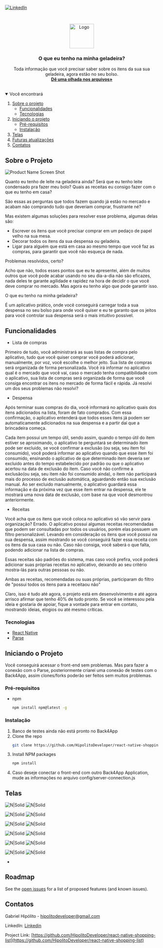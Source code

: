 [![LinkedIn][linkedin-shield]][linkedin-url]
<!-- It's a project focused in help people on their time at market, creating the possibility of make a shopping list as complete as  any other form that the people use in the daily life. This project will give the facility to discover which product they should buy, because this products is running out or reaching in their validity date. To resume, in every buy that you do, the app will keep the information and compare them with the stock of your house and inform you what you have to do at the market, which thing you should buy and which of them should be priority.  -->


<!-- PROJECT LOGO -->
<br />
<p align="center">
  <a href="https://github.com/HipolitoDeveloper/react-native-shopping-liste">
    <img src="images/logo.png" alt="Logo" width="80" height="80">
  </a>

  <h3 align="center">O que eu tenho na minha geladeira?</h3>

  <p align="center">
    Toda informação que você precisar saber sobre os itens da sua sua geladeira, agora estão no seu bolso.
    <br />
    <a href="https://github.com/HipolitoDeveloper/react-native-shopping-list"><strong>Dê uma olhada nos arquivos»</strong></a>
    <br />
    <br />
   <!-- <a href="https://github.com/othneildrew/Best-README-Template">View Demo</a>-->  
  </p>
</p>


<!-- TABLE OF CONTENTS -->
<details open="open">
  <summary>Você encontrará</summary>
  <ol>
    <li>
      <a href="sobre-o-projeto">Sobre o projeto</a>
      <ul>
        <li><a href="#funcionalidades">Funcionalidades</a></li>
        <li><a href="#tecnologias">Tecnologias</a></li>
      </ul>
    </li>
    <li>
      <a href="#iniciando-o-projeto">Iniciando o projeto</a>
      <ul>
        <li><a href="#pré-requisitos">Pré-requisitos</a></li>
        <li><a href="#instalação">Instalação</a></li>
      </ul>
    </li>
    <!-- <li><a href="#usage">Usabilidade</a></li> -->
    <li><a href="#telas">Telas</a></li>
    <li><a href="#roadmap">Futuras atualizações</a></li> 
    <li><a href="#contatos">Contatos</a></li>   
  </ol>
</details>



<!-- ABOUT THE PROJECT -->
## Sobre o Projeto

![Product Name Screen Shot][product-screenshot]

Quanto eu tenho de leite na geladeira ainda? 
Será que eu tenho leite condensado pra fazer meu bolo? 
Quais as receitas eu consigo fazer com o que eu tenho em casa?

São essas as perguntas que todos fazem quando já estão no mercado e acabam não comprando tudo que deveriam comprar, frustrante né?

Mas existem algumas soluções para resolver esse problema, algumas delas são:
* Escrever os itens que você precisar comprar em um pedaço de papel velho na sua mesa.
* Decorar todos os itens da sua despensa ou geladeira. 
* Ligar para alguém que está em casa ao mesmo tempo que você faz as compras, para garantir que você não esqueça de nada.

Problemas resolvidos, certo?

Acho que não, todos esses pontos que eu te apresentei, além de muitos outros que você pode acabar usando no seu dia-a-dia não são eficazes, nada deles te garante agilidade e rapidez na hora de decidir o que você deve comprar no mercado.
Mas agora eu tenho algo que pode garantir isso.

O que eu tenho na minha geladeira?

É um aplicativo prático, onde você conseguirá carregar toda a sua despensa no seu bolso para onde você quiser e eu te garanto que os jeitos para você controlar sua despensa será o mais intuitivo possível.

## Funcionalidades

* Lista de compras

Primeiro de tudo, você administrará as suas listas de compra pelo aplicativo, tudo que você quiser comprar você poderá adicionar, manualmente, por voz, você escolhe o melhor jeito.
Sua lista de compras será organizada de forma personalizada. Você irá informar no aplicativo qual é o mercado que você vai, caso o mercado tenha compatibilidade com o aplicativo, sua lista de compras será organizada de forma que você consiga encontrar os itens no mercado de forma fácil e rápida.
Já resolvi um dos seus problemas não resolvi?

* Despensa

Após terminar suas compras do dia, você informará no aplicativo quais dos itens adicionados na lista, foram de fato comprados. Com essa confirmação, o aplicativo entenderá que todos esses itens já podem ser automaticamente adicionados na sua despensa e a partir daí que a brincadeira começa.

Cada item possui um tempo útil, sendo assim, quando o tempo útil do item estiver se aproximando, o aplicativo te perguntará se determinado item pode ser excluido, se você confirmar a exclusão (ou seja, seu item foi consumido), você poderá informar ao aplicativo quando que esse item foi consumido, ensinando o aplicativo de que determinado item deveria ser excluido antes do tempo estabelecido por padrão ou que o aplicativo acertou na data de exclusão do item.
Caso você não confirme a exclusão(ou seja, seu item não foi consumido ainda), o item não participará mais do processo de exclusão automática, aguardando então sua exclusão manual. Ao ser excluido manualmente, o aplicativo guardará essa informação e da próxima vez que esse item entrar na despensa, ele te mostrará uma nova data de exclusão, com base na que você desmontrou anteriormente.

* Receitas

Você acha que os itens que você coloca no aplicativo só vão servir para organização? Errado.
O aplicativo possui algumas receitas recomendadas que podem ser consultadas por todos os usuários, porém elas possuem um filtro personalizável. Levando em consideração os itens que você possui na sua despensa, assim mostrando se você conseguirá fazer essa receita com os itens da sua casa ou não. Caso não consiga, você saberá o que falta, podendo adicionar na lista de compras.

Essas receitas são padrões do sistema, mas caso você prefira, você poderá adicionar suas próprias receitas no aplicativo, deixando ao seu critério mostra-lás para outras pessoas ou não.

Ambas as receitas, recomendadas ou suas próprias, participaram do filtro de "possui todos os itens para a receitaou não"

Claro, isso é tudo até agora, o projeto está em desenvolvimento e até agora arrisco afirmar que tenho 40% de tudo pronto. Se você se interessou pela ideia e gostaria de apoiar, fique a vontade para entrar em contato, mostrando ideias, elogios ou até mesmo críticas.


### Tecnologias

* [React Native](https://reactnative.dev)
* [Parse](https://parseplatform.org)

<!-- GETTING STARTED -->
## Iniciando o Projeto

Você conseguirá acessar o front-end sem problemas. Mas para fazer a conexão com o Parse, posteriormente criarei uma conexão de testes com o Back4App, assim clones/forks poderão ser feitos sem muitos problemas.

### Pré-requisitos

* npm
  ```sh
  npm install npm@latest -g
  ```

### Instalação

1. Banco de testes ainda não está pronto no Back4App
2. Clone the repo
   ```sh
   git clone https://github.com/HipolitoDeveloper/react-native-shopping-list
   ```
3. Install NPM packages
   ```sh
   npm install
   ```
4. Caso deseje conectar o front-end com outro Back4App Application, mude as informações no arquivo config/server-connection.js

<!-- USAGE EXAMPLES -->
## Telas

![N|Solid][telas_login]      ![N|Solid][telas_cadastro]

![N|Solid][telas_lista_compra]      ![N|Solid][telas_adicionar_item] 

![N|Solid][telas_despensa]    ![N|Solid][telas_notificacoes]

![N|Solid][telas_receitas]      ![N|Solid][telas_receitas_recomendadas]

![N|Solid][telas_receita_listagem]      ![N|Solid][telas_criador_receita_um] 

![N|Solid][telas_criador_receita_dois] ![N|Solid][telas_criador_receita_tres] 

-

<!-- ![N|Solid](https://i.imgur.com/XUZTTsx.png)     ![N|Solid](https://i.imgur.com/MJ2aPtU.png)  -->


<!-- ROADMAP -->
## Roadmap

See the [open issues](https://github.com/othneildrew/Best-README-Template/issues) for a list of proposed features (and known issues).




<!-- CONTACT -->
## Contatos

Gabriel Hipólito - hipolitodeveloper@gmail.com

LinkedIn: [Linkedin](linkedin-url)

Project Link: [https://github.com/HipolitoDeveloper/react-native-shopping-list](https://github.com/HipolitoDeveloper/react-native-shopping-list)









<!-- MARKDOWN LINKS & IMAGES -->
<!-- https://www.markdownguide.org/basic-syntax/#reference-style-links -->
[contributors-shield]: https://img.shields.io/github/contributors/othneildrew/Best-README-Template.svg?style=for-the-badge
[contributors-url]: https://github.com/othneildrew/Best-README-Template/graphs/contributors
[forks-shield]: https://img.shields.io/github/forks/othneildrew/Best-README-Template.svg?style=for-the-badge
[forks-url]: https://github.com/othneildrew/Best-README-Template/network/members
[stars-shield]: https://img.shields.io/github/stars/othneildrew/Best-README-Template.svg?style=for-the-badge
[stars-url]: https://github.com/othneildrew/Best-README-Template/stargazers
[issues-shield]: https://img.shields.io/github/issues/othneildrew/Best-README-Template.svg?style=for-the-badge
[issues-url]: https://github.com/othneildrew/Best-README-Template/issues
[license-shield]: https://img.shields.io/github/license/othneildrew/Best-README-Template.svg?style=for-the-badge
[license-url]: https://github.com/othneildrew/Best-README-Template/blob/master/LICENSE.txt
[linkedin-shield]: https://img.shields.io/badge/-LinkedIn-black.svg?style=for-the-badge&logo=linkedin&colorB=555
[linkedin-url]: https://www.linkedin.com/in/gabriel-hipolito-b26ba215a/

[product-screenshot]: images/pagina_principal.png
[telas_login]: images/telas_login.png
[telas_cadastro]: images/telas_cadastro.png
[telas_lista_compra]: images/telas_lista_compra.png
[telas_despensa]: images/telas_despensa.png
[telas_notificacoes]: images/telas_notificacoes.png
[telas_adicionar_item]: images/telas_adicionar_item.png

[telas_receitas]: images/telas_receitas.png
[telas_receitas_recomendadas]: images/telas_receitas_recomendadas.png
[telas_receita_listagem]: images/telas_receita_listagem.png
[telas_criador_receita_um]: images/telas_criador_receita_um.png
[telas_criador_receita_dois]: images/telas_criador_receita_dois.png
[telas_criador_receita_tres]: images/telas_criador_receita_tres.png

